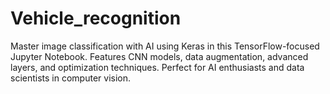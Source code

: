 # Vehicle_recognition
Master image classification with AI using Keras in this TensorFlow-focused Jupyter Notebook. Features CNN models, data augmentation, advanced layers, and optimization techniques. Perfect for AI enthusiasts and data scientists in computer vision.

